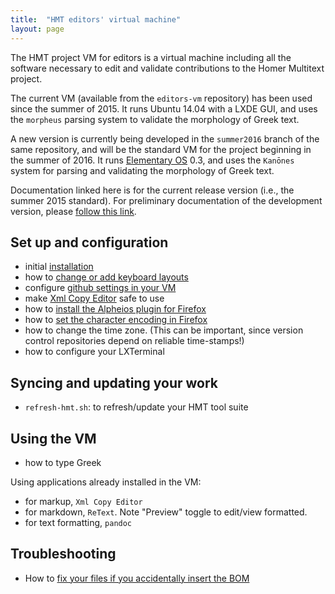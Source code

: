 ```yaml
---
title:  "HMT editors' virtual machine"
layout: page
---
```




The HMT project VM for editors is a virtual machine including all the software necessary to edit and validate contributions to the Homer Multitext project.



The current VM (available from the `editors-vm` repository) has been used since the summer of 2015. It runs Ubuntu 14.04 with a LXDE GUI, and uses the `morpheus` parsing system to validate the morphology of Greek text.

A new version is currently being developed in the `summer2016` branch of the same repository, and will be the standard VM for the project beginning in the summer of 2016.    It runs [Elementary OS](https://elementary.io/) 0.3, and uses the `Kanōnes` system for parsing and validating the morphology of Greek text.

Documentation linked here is for the current release version (i.e., the summer 2015 standard).  For preliminary documentation of the development version, please [follow this link](vm2016).

## Set up and configuration

- initial [installation](install)
- how to [change or add keyboard layouts](keyboard)
- configure [github settings in your VM](config-github)
- make [Xml Copy Editor](xmlcopyeditor) safe to use
- how to [install the Alpheios plugin for Firefox](alpheios)
- how to [set the character encoding in Firefox](ff-char-enc)
- how to change the time zone.  (This can be important, since version control repositories depend on reliable time-stamps!)
- how to configure your LXTerminal



## Syncing and updating your work ##


- `refresh-hmt.sh`: to refresh/update your HMT tool suite



## Using the VM ##


- how to type Greek

Using applications already installed in the VM:

- for markup, `Xml Copy Editor`
- for markdown, `ReText`.  Note "Preview" toggle to edit/view formatted.
- for text formatting, `pandoc`



## Troubleshooting ##


- How to [fix your files if you accidentally insert the BOM](bom)
